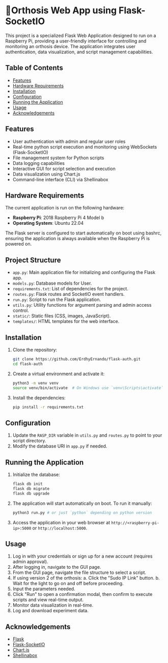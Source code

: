 # 🦾Orthosis Web App using Flask-SocketIO

This project is a specialized Flask Web Application designed to run on a Raspberry Pi, providing a user-friendly interface for controlling and monitoring an orthosis device. The application integrates user authentication, data visualization, and script management capabilities.

## Table of Contents

- [Features](#features)
- [Hardware Requirements](#hardware-requirements)
- [Installation](#installation)
- [Configuration](#configuration)
- [Running the Application](#running-the-application)
- [Usage](#usage)
- [Acknowledgements](#acknowledgements)

## Features

- User authentication with admin and regular user roles
- Real-time python script execution and monitoring using WebSockets (Flask-SocketIO)
- File management system for Python scripts
- Data logging capabilities
- Interactive GUI for script selection and execution
- Data visualization using Chart.js
- Command-line interface (CLI) via Shellinabox


## Hardware Requirements

The current application is run on the following hardware:

- **Raspberry Pi**: 2018 Raspberry Pi 4 Model b
- **Operating System**: Ubuntu 22.04

The Flask server is configured to start automatically on boot using bashrc, ensuring the application is always available when the Raspberry Pi is powered on.

## Project Structure

- `app.py`: Main application file for initializing and configuring the Flask app.
- `models.py`: Database models for User.
- `requirements.txt`: List of dependencies for the project.
- `routes.py`: Flask routes and SocketIO event handlers.
- `run.py`: Script to run the Flask application.
- `utils.py`: Utility functions for argument parsing and admin access control.
- `static/`: Static files (CSS, images, JavaScript).
- `templates/`: HTML templates for the web interface.

## Installation

1. Clone the repository:

   ```sh
   git clone https://github.com/ErdhyErnando/flask-auth.git
   cd flask-auth
   ```

2. Create a virtual environment and activate it:

   ```sh
   python3 -m venv venv
   source venv/bin/activate  # On Windows use `venv\Scripts\activate`
   ```

3. Install the dependencies:
   ```sh
   pip install -r requirements.txt
   ```

## Configuration

1. Update the `RASP_DIR` variable in `utils.py` and `routes.py` to point to your script directory.
2. Modify the database URI in `app.py` if needed.

## Running the Application

1. Initialize the database:

   ```sh
   flask db init
   flask db migrate
   flask db upgrade
   ```

2. The application will start automatically on boot. To run it manually:

   ```sh
   python3 run.py # or just `python` depending on python version
   ```

3. Access the application in your web browser at `http://<raspberry-pi-ip>:5000` or `http://localhost:5000`.

## Usage

1. Log in with your credentials or sign up for a new account (requires admin approval).
2. After logging in, navigate to the GUI page.
3. From the GUI page, navigate the file structure to select a script.
4. If using version 2 of the orthosis:
   a. Click the "Sudo IP Link" button.
   b. Wait for the light to go on and off before proceeding.
5. Input the parameters needed.
6. Click "Run" to open a confirmation modal, then confirm to execute scripts and view real-time output.
7. Monitor data visualization in real-time.
8. Log and download experiment data.

## Acknowledgements

- [Flask](https://flask.palletsprojects.com/)
- [Flask-SocketIO](https://flask-socketio.readthedocs.io/)
- [Chart.js](https://www.chartjs.org/)
- [Shellinabox](https://github.com/shellinabox/shellinabox)
